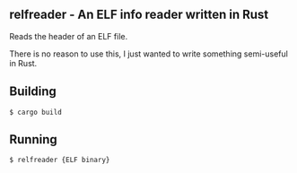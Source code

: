 ## relfreader - An ELF info reader written in Rust
Reads the header of an ELF file.

There is no reason to use this, I just wanted to write something
semi-useful in Rust.

## Building
```shell
$ cargo build
```

## Running 
```shell
$ relfreader {ELF binary}
```